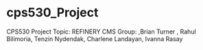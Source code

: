 # cps530_Project

CPS530 Project 
Topic: REFINERY CMS
Group: ,Brian Turner , Rahul Bilimoria, Tenzin Nydendak, Charlene Landayan, Ivanna Rasay


